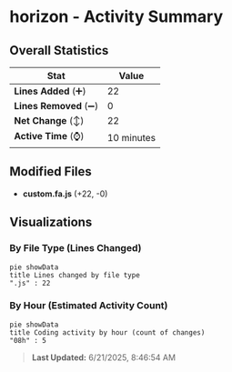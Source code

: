 # horizon - Activity Summary 

## Overall Statistics

| Stat                   | Value                                                             |
| ---------------------- | ----------------------------------------------------------------- |
| **Lines Added** (➕)   | 22                                          |
| **Lines Removed** (➖) | 0                                        |
| **Net Change** (↕)    | 22                |
| **Active Time** (⌚)   | 10 minutes |


## Modified Files
- **custom.fa.js** (+22, -0)

## Visualizations

### By File Type (Lines Changed)

```mermaid
pie showData
title Lines changed by file type
".js" : 22
```

### By Hour (Estimated Activity Count)

```mermaid
pie showData
title Coding activity by hour (count of changes)
"08h" : 5
```


> **Last Updated:** 6/21/2025, 8:46:54 AM